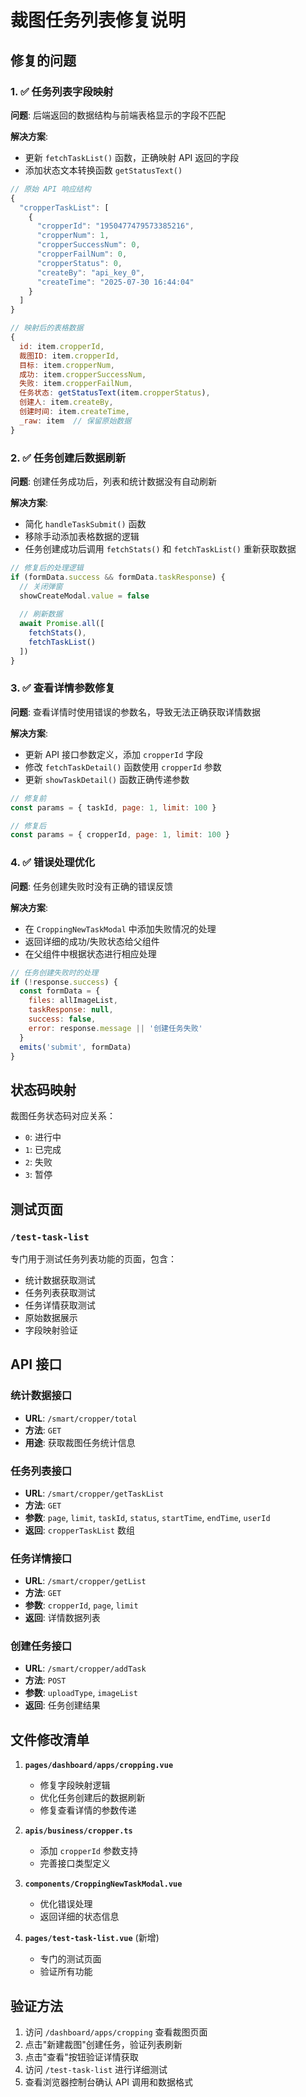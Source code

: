 # 裁图任务列表修复说明

## 修复的问题

### 1. ✅ 任务列表字段映射
**问题**: 后端返回的数据结构与前端表格显示的字段不匹配

**解决方案**: 
- 更新 `fetchTaskList()` 函数，正确映射 API 返回的字段
- 添加状态文本转换函数 `getStatusText()`

```javascript
// 原始 API 响应结构
{
  "cropperTaskList": [
    {
      "cropperId": "1950477479573385216",
      "cropperNum": 1,
      "cropperSuccessNum": 0,
      "cropperFailNum": 0,
      "cropperStatus": 0,
      "createBy": "api_key_0",
      "createTime": "2025-07-30 16:44:04"
    }
  ]
}

// 映射后的表格数据
{
  id: item.cropperId,
  裁图ID: item.cropperId,
  目标: item.cropperNum,
  成功: item.cropperSuccessNum,
  失败: item.cropperFailNum,
  任务状态: getStatusText(item.cropperStatus),
  创建人: item.createBy,
  创建时间: item.createTime,
  _raw: item  // 保留原始数据
}
```

### 2. ✅ 任务创建后数据刷新
**问题**: 创建任务成功后，列表和统计数据没有自动刷新

**解决方案**:
- 简化 `handleTaskSubmit()` 函数
- 移除手动添加表格数据的逻辑
- 任务创建成功后调用 `fetchStats()` 和 `fetchTaskList()` 重新获取数据

```javascript
// 修复后的处理逻辑
if (formData.success && formData.taskResponse) {
  // 关闭弹窗
  showCreateModal.value = false
  
  // 刷新数据
  await Promise.all([
    fetchStats(),
    fetchTaskList()
  ])
}
```

### 3. ✅ 查看详情参数修复
**问题**: 查看详情时使用错误的参数名，导致无法正确获取详情数据

**解决方案**:
- 更新 API 接口参数定义，添加 `cropperId` 字段
- 修改 `fetchTaskDetail()` 函数使用 `cropperId` 参数
- 更新 `showTaskDetail()` 函数正确传递参数

```javascript
// 修复前
const params = { taskId, page: 1, limit: 100 }

// 修复后
const params = { cropperId, page: 1, limit: 100 }
```

### 4. ✅ 错误处理优化
**问题**: 任务创建失败时没有正确的错误反馈

**解决方案**:
- 在 `CroppingNewTaskModal` 中添加失败情况的处理
- 返回详细的成功/失败状态给父组件
- 在父组件中根据状态进行相应处理

```javascript
// 任务创建失败时的处理
if (!response.success) {
  const formData = {
    files: allImageList,
    taskResponse: null,
    success: false,
    error: response.message || '创建任务失败'
  }
  emits('submit', formData)
}
```

## 状态码映射

裁图任务状态码对应关系：
- `0`: 进行中
- `1`: 已完成
- `2`: 失败
- `3`: 暂停

## 测试页面

### `/test-task-list`
专门用于测试任务列表功能的页面，包含：
- 统计数据获取测试
- 任务列表获取测试
- 任务详情获取测试
- 原始数据展示
- 字段映射验证

## API 接口

### 统计数据接口
- **URL**: `/smart/cropper/total`
- **方法**: `GET`
- **用途**: 获取裁图任务统计信息

### 任务列表接口
- **URL**: `/smart/cropper/getTaskList`
- **方法**: `GET`
- **参数**: `page`, `limit`, `taskId`, `status`, `startTime`, `endTime`, `userId`
- **返回**: `cropperTaskList` 数组

### 任务详情接口
- **URL**: `/smart/cropper/getList`
- **方法**: `GET`
- **参数**: `cropperId`, `page`, `limit`
- **返回**: 详情数据列表

### 创建任务接口
- **URL**: `/smart/cropper/addTask`
- **方法**: `POST`
- **参数**: `uploadType`, `imageList`
- **返回**: 任务创建结果

## 文件修改清单

1. **`pages/dashboard/apps/cropping.vue`**
   - 修复字段映射逻辑
   - 优化任务创建后的数据刷新
   - 修复查看详情的参数传递

2. **`apis/business/cropper.ts`**
   - 添加 `cropperId` 参数支持
   - 完善接口类型定义

3. **`components/CroppingNewTaskModal.vue`**
   - 优化错误处理
   - 返回详细的状态信息

4. **`pages/test-task-list.vue`** (新增)
   - 专门的测试页面
   - 验证所有功能

## 验证方法

1. 访问 `/dashboard/apps/cropping` 查看裁图页面
2. 点击"新建裁图"创建任务，验证列表刷新
3. 点击"查看"按钮验证详情获取
4. 访问 `/test-task-list` 进行详细测试
5. 查看浏览器控制台确认 API 调用和数据格式 